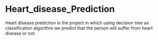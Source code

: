 # Heart_disease_Prediction
Heart disease prediction is the project in which using decision tree as classification algorithm we predict that the person will suffer from heart disease or not.
